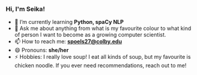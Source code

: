 ### Hi, I'm Seika!

- 🌱 I’m currently learning **Python, spaCy NLP**
- 💬 Ask me about anything from what is my favourite colour to what kind of person I want to become as a growing computer scientist.
- 📫 How to reach me: **spoels27@colby.edu**
- 😄 Pronouns: **she/her**
- ⚡ Hobbies: I really love soup! I eat all kinds of soup, but my favourite is chicken noodle. If you ever need recommendations, reach out to me!
